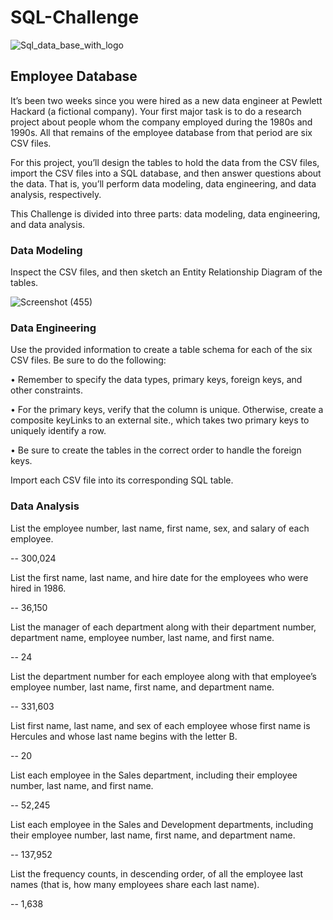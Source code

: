 # SQL-Challenge
![Sql_data_base_with_logo](https://github.com/DigitalJake/SQL-Challenge/assets/120591725/33aa4248-0709-4eb5-88e1-1934f2c7ead0)

## Employee Database
 
It’s been two weeks since you were hired as a new data engineer at Pewlett Hackard (a fictional company). Your first major task is to do a research project about people whom the company employed during the 1980s and 1990s. All that remains of the employee database from that period are six CSV files.

For this project, you’ll design the tables to hold the data from the CSV files, import the CSV files into a SQL database, and then answer questions about the data. That is, you’ll perform data modeling, data engineering, and data analysis, respectively.

This Challenge is divided into three parts: data modeling, data engineering, and data analysis.


### Data Modeling

Inspect the CSV files, and then sketch an Entity Relationship Diagram of the tables. 

![Screenshot (455)](https://github.com/DigitalJake/SQL-Challenge/assets/120591725/16232df6-3e92-4cc7-8559-554e28ec4f5f)


### Data Engineering

Use the provided information to create a table schema for each of the six CSV files. Be sure to do the following:

• Remember to specify the data types, primary keys, foreign keys, and other constraints.

• For the primary keys, verify that the column is unique. Otherwise, create a composite keyLinks to an external site., which takes two primary keys to uniquely identify a row.

• Be sure to create the tables in the correct order to handle the foreign keys.


Import each CSV file into its corresponding SQL table.

### Data Analysis

List the employee number, last name, first name, sex, and salary of each employee.

-- 300,024


List the first name, last name, and hire date for the employees who were hired in 1986.

-- 36,150

List the manager of each department along with their department number, department name, employee number, last name, and first name.

-- 24

List the department number for each employee along with that employee’s employee number, last name, first name, and department name.

-- 331,603 

List first name, last name, and sex of each employee whose first name is Hercules and whose last name begins with the letter B.

-- 20

List each employee in the Sales department, including their employee number, last name, and first name.

-- 52,245 

List each employee in the Sales and Development departments, including their employee number, last name, first name, and department name.

-- 137,952

List the frequency counts, in descending order, of all the employee last names (that is, how many employees share each last name).

-- 1,638 

